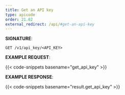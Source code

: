 ```yaml
---
title: Get an API key
type: apicode
order: 21.02
external_redirect: /api/#get-an-api-key
---
```


**SIGNATURE**:

`GET /v1/api_key/<API_KEY>`

**EXAMPLE REQUEST**:

{{< code-snippets basename="get_api_key" >}}

**EXAMPLE RESPONSE**:

{{< code-snippets basename="result.get_api_key" >}}
